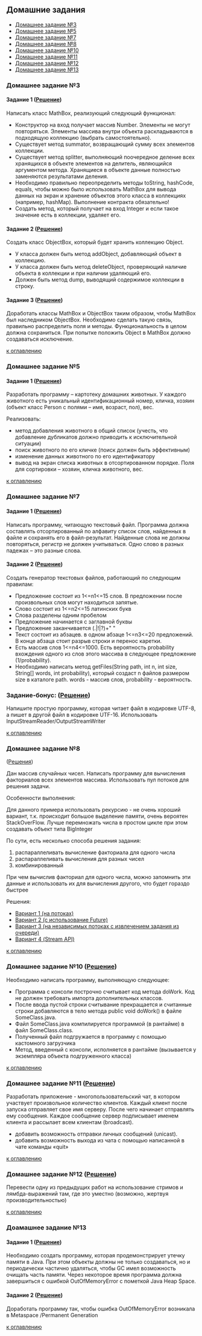 ## Домашние задания
+ [Домашнее задание №3](readme.md#домашнее-задание-3)
+ [Домашнее задание №5](readme.md#домашнее-задание-5)
+ [Домашнее задание №7](readme.md#домашнее-задание-7)
+ [Домашнее задание №8](readme.md#домашнее-задание-8)
+ [Домашнее задание №10](readme.md#домашнее-задание-10)
+ [Домашнее задание №11](readme.md#домашнее-задание-11)
+ [Домашнее задание №12](readme.md#домашнее-задание-12)
+ [Домашнее задание №13](readme.md#домашнее-задание-13)
### Домашнее задание №3
#### Задание 1 ([Решение](https://github.com/vsokol/innopolis-homework/tree/master/src/main/java/store/sokolov/innopolis/homework_03/task_01)) 
Написать класс MathBox, реализующий следующий функционал:
- Конструктор на вход получает массив Number. Элементы не могут повторяться. Элементы массива внутри объекта раскладываются в подходящую коллекцию (выбрать самостоятельно).
- Существует метод summator, возвращающий сумму всех элементов коллекции.
- Существует метод splitter, выполняющий поочередное деление всех хранящихся в объекте элементов на делитель, являющийся аргументом метода. Хранящиеся в объекте данные полностью заменяются результатами деления.
- Необходимо правильно переопределить методы toString, hashCode, equals, чтобы можно было использовать MathBox для вывода данных на экран и хранение объектов этого класса в коллекциях (например, hashMap). Выполнение контракта обязательно!
- Создать метод, который получает на вход Integer и если такое значение есть в коллекции, удаляет его.

#### Задание 2 ([Решение](https://github.com/vsokol/innopolis-homework/tree/master/src/main/java/store/sokolov/innopolis/homework_03/task_02))
Создать класс ObjectBox, который будет хранить коллекцию Object.
- У класса должен быть метод addObject, добавляющий объект в коллекцию.
- У класса должен быть метод deleteObject, проверяющий наличие объекта в коллекции и при наличии удаляющий его.
- Должен быть метод dump, выводящий содержимое коллекции в строку.

#### Задание 3 ([Решение](https://github.com/vsokol/innopolis-homework/tree/master/src/main/java/store/sokolov/innopolis/homework_03/task_03))
Доработать классы MathBox и ObjectBox таким образом, чтобы MathBox был наследником ObjectBox. Необходимо сделать такую связь, правильно распределить поля и методы. Функциональность в целом должна сохраниться. При попытке положить Object в MathBox должно создаваться исключение.

[к оглавлению](#readme)

### Домашнее задание №5
#### Задание 1 ([Решение](https://github.com/vsokol/innopolis-homework/tree/master/src/main/java/store/sokolov/innopolis/homework_05)) 
Разработать программу – картотеку домашних животных. У каждого животного есть уникальный идентификационный номер, кличка, хозяин (объект класс Person с полями – имя, возраст, пол), вес.

Реализовать:

- метод добавления животного в общий список (учесть, что добавление дубликатов должно приводить к исключительной ситуации)
- поиск животного по его кличке (поиск должен быть эффективным)
- изменение данных животного по его идентификатору
- вывод на экран списка животных в отсортированном порядке. Поля для сортировки –  хозяин, кличка животного, вес.

[к оглавлению](#readme)

### Домашнее задание №7
#### Задание 1 ([Решение](https://github.com/vsokol/innopolis-homework/tree/master/src/main/java/store/sokolov/innopolis/homework_07/task_01))
 
Написать программу, читающую текстовый файл. Программа должна составлять отсортированный по алфавиту список слов, найденных в файле и сохранять его в файл-результат. Найденные слова не должны повторяться, регистр не должен учитываться. Одно слово в разных падежах – это разные слова.

#### Задание 2 ([Решение](https://github.com/vsokol/innopolis-homework/tree/master/src/main/java/store/sokolov/innopolis/homework_07/task_02))

Создать генератор текстовых файлов, работающий по следующим правилам:

- Предложение состоит из 1<=n1<=15 слов. В предложении после произвольных слов могут находиться запятые.
- Слово состоит из 1<=n2<=15 латинских букв
- Слова разделены одним пробелом
- Предложение начинается с заглавной буквы
- Предложение заканчивается (.|!|?)+" "
- Текст состоит из абзацев. в одном абзаце 1<=n3<=20 предложений. В конце абзаца стоит разрыв строки и перенос каретки.
- Есть массив слов 1<=n4<=1000. Есть вероятность probability вхождения одного из слов этого массива в следующее предложение (1/probability).
- Необходимо написать метод getFiles(String path, int n, int size, String[] words, int probability), который создаст n файлов размером size в каталоге path. words - массив слов, probability - вероятность.

### Задание-бонус: ([Решение](https://github.com/vsokol/innopolis-homework/tree/master/src/main/java/store/sokolov/innopolis/homework_07/task_03_bonus)) 
Напишите простую программу, которая читает файл в кодировке UTF-8, а пишет в другой файл в кодировке UTF-16. Использовать InputStreamReader/OutputStreamWriter

[к оглавлению](#readme)

### Домашнее задание №8
([Решения](https://github.com/vsokol/innopolis-homework/tree/master/src/main/java/store/sokolov/innopolis/homework_08))

Дан массив случайных чисел. Написать программу для вычисления факториалов всех элементов массива. Использовать пул потоков для решения задачи.

Особенности выполнения:

Для данного примера использовать рекурсию - не очень хороший вариант, т.к. происходит большое выделение памяти, очень вероятен StackOverFlow. Лучше перемножать числа в простом цикле при этом создавать объект типа BigInteger

По сути, есть несколько способа решения задания:
1. распараллеливать вычисление факториала для одного числа
2. распараллеливать вычисления для разных чисел
3. комбинированный

При чем вычислив факториал для одного числа, можно запомнить эти данные и использовать их для вычисления другого, что будет гораздо быстрее

Решения:
- [Вариант 1 (на потоках)](https://github.com/vsokol/innopolis-homework/tree/master/src/main/java/store/sokolov/innopolis/homework_08/task_01_thread)
- [Вариант 2 (с использование Future)](https://github.com/vsokol/innopolis-homework/tree/master/src/main/java/store/sokolov/innopolis/homework_08/task_01_future)
- [Вариант 3 (на независимых потоках с извлечением задания из очереди)](https://github.com/vsokol/innopolis-homework/tree/master/src/main/java/store/sokolov/innopolis/homework_08/task_01_option_3)
- [Вариант 4 (Stream API)](https://github.com/vsokol/innopolis-homework/tree/master/src/main/java/store/sokolov/innopolis/homework_08/task_01_stream)

[к оглавлению](#readme)

### Домашнее задание №10 ([Решение](https://github.com/vsokol/innopolis-homework/tree/master/src/main/java/store/sokolov/innopolis/homework_10/task_01))
Необходимо написать программу, выполняющую следующее:
- Программа с консоли построчно считывает код метода doWork. Код не должен требовать импорта дополнительных классов.
- После ввода пустой строки считывание прекращается и считанные строки добавляются в тело метода public void doWork() в файле SomeClass.java.
- Файл SomeClass.java компилируется программой (в рантайме) в файл SomeClass.class.
- Полученный файл подгружается в программу с помощью кастомного загрузчика
- Метод, введенный с консоли, исполняется в рантайме (вызывается у экземпляра объекта подгруженного класса)

[к оглавлению](#readme)

### Домашнее задание №11 ([Решение](https://github.com/vsokol/innopolis-homework/tree/master/src/main/java/store/sokolov/innopolis/homework_11/task_01_02))
Разработать приложение - многопользовательский чат, в котором участвует произвольное количество клиентов. Каждый клиент после запуска отправляет свое имя серверу. После чего начинает отправлять ему сообщения. Каждое сообщение сервер подписывает именем клиента и рассылает всем клиентам (broadcast).
- добавить возможность отправки личных сообщений (unicast).
- добавить возможность выхода из чата с помощью написанной в чате команды «quit»

[к оглавлению](#readme)

### Домашнее задание №12 ([Решение](https://github.com/vsokol/innopolis-homework/tree/master/src/main/java/store/sokolov/innopolis/homework_08/task_01_stream))
Перевести одну из предыдущих работ на использование стримов и лямбда-выражений там, где это уместно (возможно, жертвуя производительностью)

[к оглавлению](#readme)

### Доамашнее задание №13
#### Задание 1 ([Решение](https://github.com/vsokol/innopolis-homework/tree/master/src/main/java/store/sokolov/innopolis/homework_13/task_01))
Необходимо создать программу, которая продемонстрирует утечку памяти в Java. При этом объекты должны не только создаваться, но и периодически частично удаляться, чтобы GC имел возможность очищать часть памяти. Через некоторое время программа должна завершиться с ошибкой OutOfMemoryError c пометкой Java Heap Space.
#### Задание 2 ([Решение](https://github.com/vsokol/innopolis-homework/tree/master/src/main/java/store/sokolov/innopolis/homework_13/task_02))
Доработать программу так, чтобы ошибка OutOfMemoryError возникала в Metaspace /Permanent Generation

[к оглавлению](#readme)
